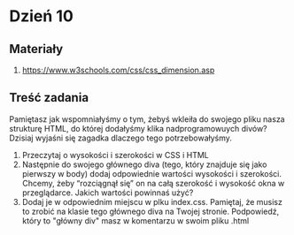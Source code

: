 # Dzień 10

## Materiały

1. https://www.w3schools.com/css/css_dimension.asp

## Treść zadania

Pamiętasz jak wspomniałyśmy o tym, żebyś wkleiła do swojego pliku nasza strukturę HTML, do której dodałyśmy klika nadprogramowuych divów? 
Dzisiaj wyjaśni się zagadka dlaczego tego potrzebowałyśmy.

1. Przeczytaj o wysokości i szerokości w CSS i HTML
2. Następnie do swojego głównego diva (tego, który znajduje się jako pierwszy w body) dodaj odpowiednie wartości wysokości i szerokości. Chcemy, żeby “rozciągnął się” on na całą szerokość i wysokość okna w przeglądarce. 
   Jakich wartości powinnaś użyć?
3. Dodaj je w odpowiednim miejscu w plku index.css. Pamiętaj, że musisz to zrobić na klasie tego głównego diva na Twojej stronie. Podpowiedź, który to 
   "główny div" masz w komentarzu w swoim pliku .html
